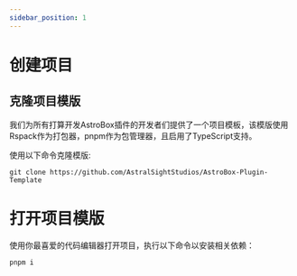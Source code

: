 ```yaml
---
sidebar_position: 1
---
```

# 创建项目
## 克隆项目模版
我们为所有打算开发AstroBox插件的开发者们提供了一个项目模板，该模版使用Rspack作为打包器，pnpm作为包管理器，且启用了TypeScript支持。

使用以下命令克隆模版:

`git clone https://github.com/AstralSightStudios/AstroBox-Plugin-Template`

# 打开项目模版
使用你最喜爱的代码编辑器打开项目，执行以下命令以安装相关依赖：

`pnpm i`